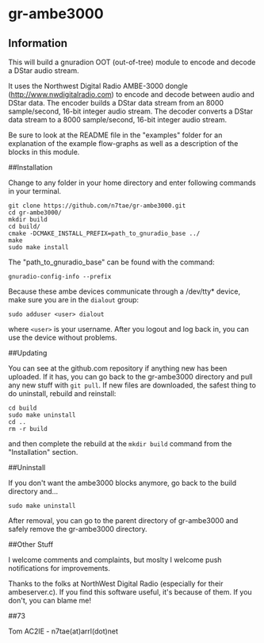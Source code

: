 gr-ambe3000
===========
## Information

This will build a gnuradion OOT (out-of-tree) module to encode and decode a DStar audio stream.

It uses the Northwest Digital Radio AMBE-3000 dongle (http://www.nwdigitalradio.com) to encode and decode between audio and DStar data. The encoder builds a DStar data stream from an 8000 sample/second, 16-bit integer audio stream. The decoder converts a DStar data stream to a 8000 sample/second, 16-bit integer audio stream.

Be sure to look at the README file in the "examples" folder for an explanation of the example flow-graphs as well as a description of the blocks in this module.

##Installation

Change to any folder in your home directory and enter following commands in your terminal.
```
git clone https://github.com/n7tae/gr-ambe3000.git
cd gr-ambe3000/ 
mkdir build
cd build/
cmake -DCMAKE_INSTALL_PREFIX=path_to_gnuradio_base ../
make
sudo make install
```

The "path_to_gnuradio_base" can be found with the command:
```
gnuradio-config-info --prefix
```

Because these ambe devices communicate through a /dev/tty* device, make sure you are in the `dialout` group:
```
sudo adduser <user> dialout
```
where `<user>` is your username. After you logout and log back in, you can use the device without problems.

##Updating

You can see at the github.com repository if anything new has been uploaded. If it has, you can go back to the gr-ambe3000 directory and pull any new stuff with `git pull`. If new files are downloaded, the safest thing to do uninstall, rebuild and reinstall:
```
cd build
sudo make uninstall
cd ..
rm -r build
```
and then complete the rebuild at the `mkdir build` command from the "Installation" section.

##Uninstall

If you don't want the ambe3000 blocks anymore, go back to the build directory and...
```
sudo make uninstall
```
After removal, you can go to the parent directory of gr-ambe3000 and safely remove the gr-ambe3000 directory.

##Other Stuff

I welcome comments and complaints, but moslty I welcome push notifications for improvements.

Thanks to the folks at NorthWest Digital Radio (especially for their ambeserver.c). If you find this software useful, it's because of them. If you don't, you can blame me!

##73

Tom AC2IE - n7tae(at)arrl(dot)net
